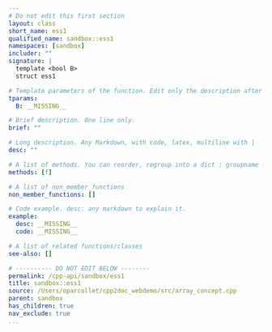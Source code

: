 ```yaml
---
# Do not edit this first section
layout: class
short_name: ess1
qualified_name: sandbox::ess1
namespaces: [sandbox]
includer: ""
signature: |
  template <bool B>
  struct ess1

# Template parameters of the function. Edit only the description after the :
tparams:
  B: __MISSING__

# Brief description. One line only.
brief: ""

# Long description. Any Markdown, with code, latex, multiline with |
desc: ""

# A list of methods. You can reorder, regroup into a dict : groupname -> list
methods: [f]

# A list of non_member_functions
non_member_functions: []

# Code example. desc: any markdown to explain it.
example:
  desc: __MISSING__
  code: __MISSING__

# A list of related functions/classes
see-also: []

# ---------- DO NOT EDIT BELOW --------
permalink: /cpp-api/sandbox/ess1
title: sandbox::ess1
source: /Users/oparcollet/cpp2doc_webdemo/src/array_concept.cpp
parent: sandbox
has_children: true
nav_exclude: true
...
```


